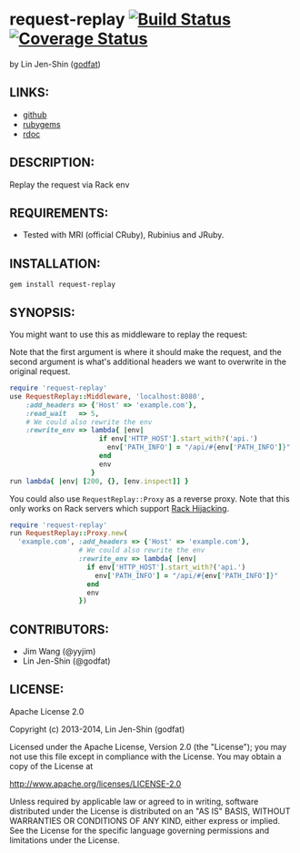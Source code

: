 # request-replay [![Build Status](https://secure.travis-ci.org/godfat/request-replay.png?branch=master)](http://travis-ci.org/godfat/request-replay) [![Coverage Status](https://coveralls.io/repos/godfat/request-replay/badge.png)](https://coveralls.io/r/godfat/request-replay)

by Lin Jen-Shin ([godfat](http://godfat.org))

## LINKS:

* [github](https://github.com/godfat/request-replay)
* [rubygems](https://rubygems.org/gems/request-replay)
* [rdoc](http://rdoc.info/github/godfat/request-replay)

## DESCRIPTION:

Replay the request via Rack env

## REQUIREMENTS:

* Tested with MRI (official CRuby), Rubinius and JRuby.

## INSTALLATION:

    gem install request-replay

## SYNOPSIS:

You might want to use this as middleware to replay the request:

Note that the first argument is where it should make the request,
and the second argument is what's additional headers we want to
overwrite in the original request.

``` ruby
require 'request-replay'
use RequestReplay::Middleware, 'localhost:8080',
    :add_headers => {'Host' => 'example.com'},
    :read_wait   => 5,
    # We could also rewrite the env
    :rewrite_env => lambda{ |env|
                      if env['HTTP_HOST'].start_with?('api.')
                        env['PATH_INFO'] = "/api/#{env['PATH_INFO']}"
                      end
                      env
                    }
run lambda{ |env| [200, {}, [env.inspect]] }
```

You could also use `RequestReplay::Proxy` as a reverse proxy. Note that
this only works on Rack servers which support [Rack Hijacking][].

[Rack Hijacking]: http://rack.rubyforge.org/doc/SPEC.html

``` ruby
require 'request-replay'
run RequestReplay::Proxy.new(
  'example.com', :add_headers => {'Host' => 'example.com'},
                 # We could also rewrite the env
                 :rewrite_env => lambda{ |env|
                   if env['HTTP_HOST'].start_with?('api.')
                     env['PATH_INFO'] = "/api/#{env['PATH_INFO']}"
                   end
                   env
                 })
```

## CONTRIBUTORS:

* Jim Wang (@yyjim)
* Lin Jen-Shin (@godfat)

## LICENSE:

Apache License 2.0

Copyright (c) 2013-2014, Lin Jen-Shin (godfat)

Licensed under the Apache License, Version 2.0 (the "License");
you may not use this file except in compliance with the License.
You may obtain a copy of the License at

<http://www.apache.org/licenses/LICENSE-2.0>

Unless required by applicable law or agreed to in writing, software
distributed under the License is distributed on an "AS IS" BASIS,
WITHOUT WARRANTIES OR CONDITIONS OF ANY KIND, either express or implied.
See the License for the specific language governing permissions and
limitations under the License.
